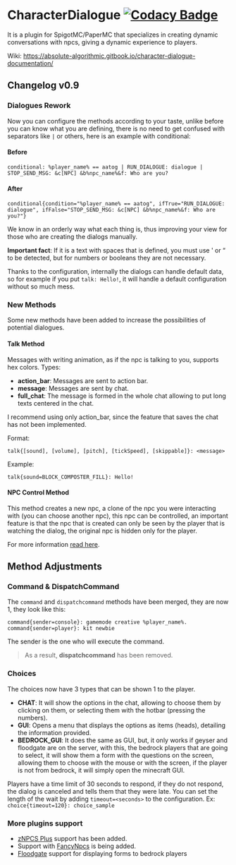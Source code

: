 # CharacterDialogue [![Codacy Badge](https://app.codacy.com/project/badge/Grade/488a2448b0b64650adaf6af431c696ee)](https://www.codacy.com/gh/iAtog/CharacterDialogue/dashboard?utm_source=github.com&amp;utm_medium=referral&amp;utm_content=iAtog/CharacterDialogue&amp;utm_campaign=Badge_Grade)
It is a plugin for SpigotMC/PaperMC that specializes in creating dynamic conversations with npcs, giving a dynamic experience to players.

Wiki: https://absolute-algorithmic.gitbook.io/character-dialogue-documentation/

## Changelog v0.9
### Dialogues Rework
Now you can configure the methods according to your taste, unlike before you can know what you are defining, there is no need to get confused with separators like `|` or others, here is an example with conditional:

#### Before
```
conditional: %player_name% == aatog | RUN_DIALOGUE: dialogue | STOP_SEND_MSG: &c[NPC] &b%npc_name%&f: Who are you?
```

#### After
```
conditional{condition="%player_name% == aatog", ifTrue="RUN_DIALOGUE: dialogue", ifFalse="STOP_SEND_MSG: &c[NPC] &b%npc_name%&f: Who are you?"}
```
We know in an orderly way what each thing is, thus improving your view for those who are creating the dialogs manually.

**Important fact**: If it is a text with spaces that is defined, you must use ' or “ to be detected, but for numbers or booleans they are not necessary.

Thanks to the configuration, internally the dialogs can handle default data, so for example if you put `talk: Hello!`, it will handle a default configuration without so much mess.
### New Methods
Some new methods have been added to increase the possibilities of potential dialogues.
#### Talk Method
Messages with writing animation, as if the npc is talking to you, supports hex colors.
Types:
* **action_bar**: Messages are sent to action bar.
* **message**: Messages are sent by chat.
* **full_chat**: The message is formed in the whole chat allowing to put long texts centered in the chat.

I recommend using only action_bar, since the feature that saves the chat has not been implemented.

Format:
```
talk{[sound], [volume], [pitch], [tickSpeed], [skippable]}: <message>
```
Example:
````
talk{sound=BLOCK_COMPOSTER_FILL}: Hello!
````
#### NPC Control Method
This method creates a new npc, a clone of the npc you were interacting with (you can choose another npc), this npc can 
be controlled, an important feature is that the npc that is created can only be seen by the player that is watching the 
dialog, the original npc is hidden only for the player.

For more information [read here](https://absolute-algorithmic.gitbook.io/character-dialogue-documentation/methods/npc-control-method).
## Method Adjustments
### Command & DispatchCommand
The ``command`` and ``dispatchcommand`` methods have been merged, they are now 1, they look like this:
```
command{sender=console}: gamemode creative %player_name%.
command{sender=player}: kit newbie
```
The sender is the one who will execute the command.
> As a result, **dispatchcommand** has been removed.

### Choices
The choices now have 3 types that can be shown 1 to the player.
* **CHAT**: It will show the options in the chat, allowing to choose them by clicking on them, or selecting them with the hotbar (pressing the numbers).
* **GUI**: Opens a menu that displays the options as items (heads), detailing the information provided.
* **BEDROCK_GUI**: It does the same as GUI, but, it only works if geyser and floodgate are on the server, with this, the bedrock players that are going to select, it will show them a form with the questions on the screen, allowing them to choose with the mouse or with the screen, if the player is not from bedrock, it will simply open the minecraft GUI.

Players have a time limit of 30 seconds to respond, if they do not respond, the dialog is canceled and tells them that they were late. You can set the length of the wait by adding `timeout=<seconds>` to the configuration.
Ex: `choice{timeout=120}: choice_sample`

### More plugins support
* [zNPCS Plus](https://www.spigotmc.org/resources/znpcsplus.109380/) support has been added.
* Support with [FancyNpcs](https://modrinth.com/plugin/fancynpcs) is being added.
* [Floodgate](https://geysermc.org/wiki/floodgate/) support for displaying forms to bedrock players